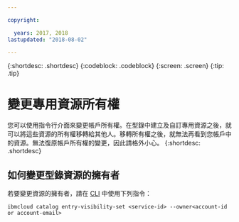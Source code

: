 ```yaml
---

copyright:

  years: 2017, 2018
lastupdated: "2018-08-02"

---
```


{:shortdesc: .shortdesc}
{:codeblock: .codeblock}
{:screen: .screen}
{:tip: .tip}

# 變更專用資源所有權

您可以使用指令行介面來變更帳戶所有權。在型錄中建立及自訂專用資源之後，就可以將這些資源的所有權移轉給其他人。移轉所有權之後，就無法再看到您帳戶中的資源。無法復原帳戶所有權的變更，因此請格外小心。
{:shortdesc: .shortdesc}

## 如何變更型錄資源的擁有者

若要變更資源的擁有者，請在 [CLI](/docs/cli/reference/ibmcloud/bx_cli.html#ibmcloud_commands_settings) 中使用下列指令：

`ibmcloud catalog entry-visibility-set <service-id> --owner<account-id or account-email>`
